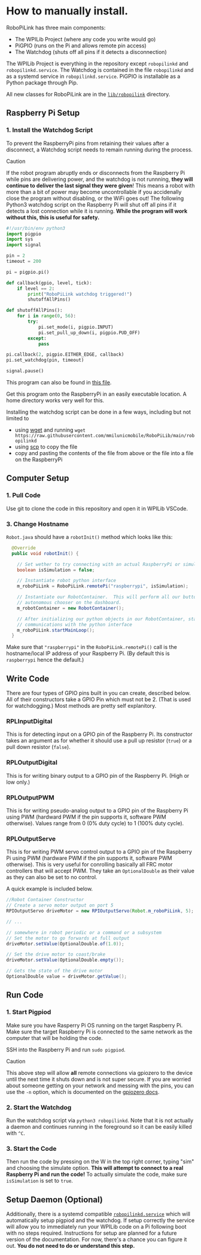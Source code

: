 # How to manually install.

RoboPiLink has three main components:
* The WPILib Project (where any code you write would go)
* PiGPIO (runs on the Pi and allows remote pin access)
* The Watchdog (shuts off all pins if it detects a disconnection)

The WPILib Project is everything in the repository except `robopilinkd` and `robopilinkd.service`. The Watchdog is contained in the file `robopilinkd` and as a systemd service in `robopilinkd.service`. PiGPIO is installable as a Python package through Pip.

All new classes for RoboPiLink are in the [`lib/robopilink`](src/main/java/frc/lib/robopilink/) directory.

## Raspberry Pi Setup

### 1. Install the Watchdog Script

To prevent the RaspberryPi pins from retaining their values after a disconnect, a Watchdog script needs to remain running during the process.

> [!CAUTION]
> If the robot program abruptly ends or disconnects from the Raspberry Pi while pins are delivering power, and the watchdog is not runnning, **they will continue to deliver the last signal they were given**! This means a robot with more than a bit of power may become uncontrollable if you accidenally close the program without disabling, or the WiFi goes out! The following Python3 watchdog script on the Raspberry Pi will shut off all pins if it detects a lost connection while it is running. **While the program will work without this, this is useful for safety.**

```python
#!/usr/bin/env python3
import pigpio
import sys
import signal

pin = 2
timeout = 200

pi = pigpio.pi()

def callback(gpio, level, tick):
    if level == 2:
        print("RoboPiLink watchdog triggered!")
        shutoffAllPins()

def shutoffAllPins():
    for i in range(0, 56):
        try:
            pi.set_mode(i, pigpio.INPUT)
            pi.set_pull_up_down(i, pigpio.PUD_OFF)
        except:
            pass

pi.callback(2, pigpio.EITHER_EDGE, callback)
pi.set_watchdog(pin, timeout)

signal.pause()
```

This program can also be found in [this file](robopilinkd). 

Get this program onto the RaspberryPi in an easily executable location. A home directory works very well for this. 

Installing the watchdog script can be done in a few ways, including but not limited to
* using [wget](https://phoenixnap.com/kb/wget-command-with-examples) and running ```wget https://raw.githubusercontent.com/mmilunicmobile/RoboPiLib/main/robopilinkd```
* using [scp](https://www.geeksforgeeks.org/scp-command-in-linux-with-examples/) to copy the file
* copy and pasting the contents of the file from above or the file into a file on the RaspberryPi

## Computer Setup

### 1. Pull Code

Use git to clone the code in this repository and open it in WPILib VSCode.

### 3. Change Hostname
`Robot.java` should have a `robotInit()` method which looks like this:
```java
  @Override
  public void robotInit() {

    // Set wether to try connecting with an actual RaspberryPi or simulated RaspberryPi
    boolean isSimulation = false;

    // Instantiate robot python interface
    m_roboPiLink = RoboPiLink.remotePi("raspberrypi", isSimulation);

    // Instantiate our RobotContainer.  This will perform all our button bindings, and put our
    // autonomous chooser on the dashboard.
    m_robotContainer = new RobotContainer();

    // After initializing our python objects in our RobotContainer, start the main loop for the
    // communications with the python interface
    m_roboPiLink.startMainLoop();
  }
```

Make sure that `"raspberrypi"` in the `RoboPiLink.remotePi()` call is the hostname/local IP address of your Raspberry Pi. (By default this is `raspberrypi` hence the default.)

## Write Code

There are four types of GPIO pins built in you can create, described below. All of their constructors take a GPIO Pin which must not be 2. (That is used for watchdogging.) Most methods are pretty self explanitory.

### RPLInputDigital
This is for detecting input on a GPIO pin of the Raspberry Pi. Its constructor takes an argument as for whether it should use a pull up resistor (`true`) or a pull down resistor (`false`).

### RPLOutputDigital
This is for writing binary output to a GPIO pin of the Raspberry Pi. (High or low only.)

### RPLOutputPWM
This is for writing pseudo-analog output to a GPIO pin of the Raspberry Pi using PWM (hardward PWM if the pin supports it, software PWM otherwise). Values range from 0 (0% duty cycle) to 1 (100% duty cycle).

### RPLOutputServe
This is for writing PWM servo control output to a GPIO pin of the Raspberry Pi using PWM (hardware PWM if the pin supports it, software PWM otherwise). This is very useful for conrolling basically all FRC motor controllers that will accept PWM. They take an `OptionalDouble` as their value as they can also be set to no control.

A quick example is included below.

```java
//Robot Container Constructor
// Create a servo motor output on port 5
RPIOutputServo driveMotor = new RPIOutputServo(Robot.m_roboPiLink, 5);

// ...

// somewhere in robot periodic or a command or a subsystem
// Set the motor to go forwards at full output
driveMotor.setValue(OptionalDouble.of(1.0));

// Set the drive motor to coast/brake
driveMotor.setValue(OptionalDouble.empty());

// Gets the state of the drive motor
OptionalDouble value = driveMotor.getValue();
```

## Run Code

### 1. Start Pigpiod

Make sure you have Rasperry Pi OS running on the target Raspberry Pi. Make sure the target Raspberry Pi is connected to the same network as the computer that will be holding the code.

SSH into the Raspberry Pi and run `sudo pigpiod`.

> [!CAUTION]
> This above step will allow **all** remote connections via gpiozero to the device until the next time it shuts down and is not super secure. If you are worried about someone getting on your network and messing with the pins, you can use the `-n` option, which is documented on the [gpiozero docs](https://gpiozero.readthedocs.io/en/latest/remote_gpio.html#command-line-pigpiod).

### 2. Start the Watchdog

Run the watchdog script via `python3 robopilinkd`. Note that it is not actually a daemon and continues running in the foreground so it can be easily killed with `^C`.

### 3. Start the Code

Then run the code by pressing on the W in the top right corner, typing "sim" and choosing the simulate option. **This will attempt to connect to a real Raspberry Pi and run the code!** To actually simulate the code, make sure `isSimulation` is set to `true`.

## Setup Daemon (Optional)

Additionally, there is a systemd compatible [`robopilinkd.service`](robopilinkd.service) which will automatically setup pigpiod and the watchdog. If setup correctly the service will allow you to immediately run your WPILib code on a Pi following boot with no steps required. Instructions for setup are planned for a future version of the documentation. For now, there's a chance you can figure it out. **You do not need to do or understand this step.**
